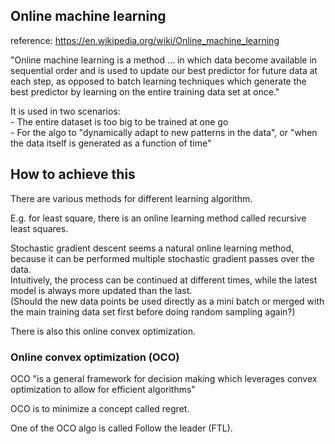 ## Online machine learning

reference: https://en.wikipedia.org/wiki/Online_machine_learning

"Online machine learning is a method ... in which data become available in sequential order
and is used to update our best predictor for future data at each step,
as opposed to batch learning techniques which generate the best predictor
by learning on the entire training data set at once."

It is used in two scenarios:  
	- The entire dataset is too big to be trained at one go  
	- For the algo to "dynamically adapt to new patterns in the data", or "when the data itself is generated as a function of time"


## How to achieve this

There are various methods for different learning algorithm.

E.g. for least square, there is an online learning method called recursive least squares.

Stochastic gradient descent seems a natural online learning method,
because it can be performed multiple stochastic gradient passes over the data.  
Intuitively, the process can be continued at different times, while the latest model is always more updated than the last.  
(Should the new data points be used directly as a mini batch or merged with the main training data set first before doing random sampling again?)

There is also this online convex optimization.

### Online convex optimization (OCO)

OCO "is a general framework for decision making which leverages convex optimization to allow for efficient algorithms"

OCO is to minimize a concept called regret.

One of the OCO algo is called Follow the leader (FTL).
